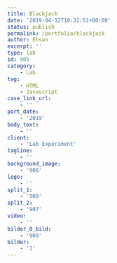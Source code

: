 ```yaml
---
title: Blackjack
date: '2019-04-12T10:32:51+00:00'
status: publish
permalink: /portfolio/blackjack
author: Ehsan
excerpt: ''
type: lab
id: 905
category:
    - Lab
tag:
    - HTML
    - Javascript
case_link_url:
    - ''
port_date:
    - '2019'
body_text:
    - ''
client:
    - 'Lab Experiment'
tagline:
    - ''
background_image:
    - '908'
logo:
    - ''
split_1:
    - '909'
split_2:
    - '907'
video:
    - ''
bilder_0_bild:
    - '909'
bilder:
    - '1'
---
```

<!DOCTYPE html PUBLIC "-//W3C//DTD HTML 4.0 Transitional//EN" "http://www.w3.org/TR/REC-html40/loose.dtd">
<?xml encoding="UTF-8">
